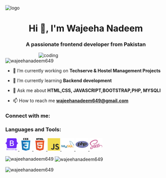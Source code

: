![logo](https://www.figma.com/design/wCBhYOCDCE9MxxD2lkvONV/Vizality-Addon-Banner-(Community)-(Community)?node-id=0-1&t=Xt2Vc3K5kZBYqxga-1)
<h1 align="center">Hi 👋, I'm Wajeeha Nadeem</h1>
<h3 align="center">A passionate frontend developer from Pakistan</h3>
<img align="right" alt="coding" width="400" src="https://encrypted-tbn0.gstatic.com/images?q=tbn:ANd9GcQpPyhzYivt3PFr70TGQ_N3ndhWKpDHTiOacg&s">

<p align="left"> <img src="https://komarev.com/ghpvc/?username=wajeehanadeem649&label=Profile%20views&color=0e75b6&style=flat" alt="wajeehanadeem649" /> </p>

- 🔭 I’m currently working on **Techserve & Hostel Management Projects**

- 🌱 I’m currently learning **Backend development**

- 💬 Ask me about **HTML,CSS, JAVASCRIPT,BOOTSTRAP,PHP, MYSQLI**

- 📫 How to reach me **wajeehanadeem649@gmail.com**

<h3 align="left">Connect with me:</h3>
<p align="left">
</p>

<h3 align="left">Languages and Tools:</h3>
<p align="left"> <a href="https://getbootstrap.com" target="_blank" rel="noreferrer"> <img src="https://raw.githubusercontent.com/devicons/devicon/master/icons/bootstrap/bootstrap-plain-wordmark.svg" alt="bootstrap" width="40" height="40"/> </a> <a href="https://www.w3schools.com/css/" target="_blank" rel="noreferrer"> <img src="https://raw.githubusercontent.com/devicons/devicon/master/icons/css3/css3-original-wordmark.svg" alt="css3" width="40" height="40"/> </a> <a href="https://www.w3.org/html/" target="_blank" rel="noreferrer"> <img src="https://raw.githubusercontent.com/devicons/devicon/master/icons/html5/html5-original-wordmark.svg" alt="html5" width="40" height="40"/> </a> <a href="https://developer.mozilla.org/en-US/docs/Web/JavaScript" target="_blank" rel="noreferrer"> <img src="https://raw.githubusercontent.com/devicons/devicon/master/icons/javascript/javascript-original.svg" alt="javascript" width="40" height="40"/> </a> <a href="https://www.mysql.com/" target="_blank" rel="noreferrer"> <img src="https://raw.githubusercontent.com/devicons/devicon/master/icons/mysql/mysql-original-wordmark.svg" alt="mysql" width="40" height="40"/> </a> <a href="https://www.php.net" target="_blank" rel="noreferrer"> <img src="https://raw.githubusercontent.com/devicons/devicon/master/icons/php/php-original.svg" alt="php" width="40" height="40"/> </a> <a href="https://sass-lang.com" target="_blank" rel="noreferrer"> <img src="https://raw.githubusercontent.com/devicons/devicon/master/icons/sass/sass-original.svg" alt="sass" width="40" height="40"/> </a> </p>

<p><img align="left" src="https://github-readme-stats.vercel.app/api/top-langs?username=wajeehanadeem649&show_icons=true&locale=en&layout=compact" alt="wajeehanadeem649" /></p>

<p>&nbsp;<img align="center" src="https://github-readme-stats.vercel.app/api?username=wajeehanadeem649&show_icons=true&locale=en" alt="wajeehanadeem649" /></p>

<p><img align="center" src="https://github-readme-streak-stats.herokuapp.com/?user=wajeehanadeem649&" alt="wajeehanadeem649" /></p>
